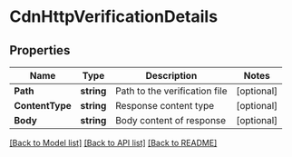 # CdnHttpVerificationDetails

## Properties

Name | Type | Description | Notes
------------ | ------------- | ------------- | -------------
**Path** | **string** | Path to the verification file | [optional] 
**ContentType** | **string** | Response content type | [optional] 
**Body** | **string** | Body content of response | [optional] 

[[Back to Model list]](../README.md#documentation-for-models) [[Back to API list]](../README.md#documentation-for-api-endpoints) [[Back to README]](../README.md)


